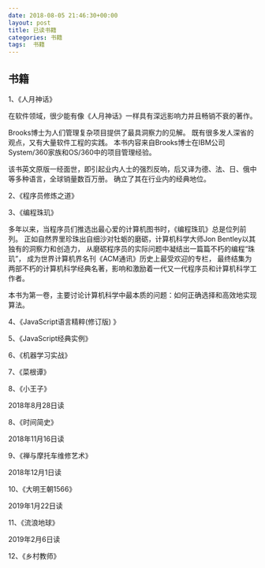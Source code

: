 ```yaml
---
date: 2018-08-05 21:46:30+00:00
layout: post
title: 已读书籍
categories: 书籍
tags:  书籍
---
```


书籍
------
1、《人月神话》

在软件领域，很少能有像《人月神话》一样具有深远影响力并且畅销不衰的著作。

Brooks博士为人们管理复杂项目提供了最具洞察力的见解。 既有很多发人深省的观点，又有大量软件工程的实践。 本书内容来自Brooks博士在IBM公司System/360家族和OS/360中的项目管理经验。

该书英文原版一经面世，即引起业内人士的强烈反响，后又译为德、法、日、俄中等多种语言，全球销量数百万册。 确立了其在行业内的经典地位。

2、《程序员修炼之道》

3、《编程珠玑》

多年以来，当程序员们推选出最心爱的计算机图书时，《编程珠玑》总是位列前列。 正如自然界里珍珠出自细沙对牡蛎的磨砺，计算机科学大师Jon Bentley以其独有的洞察力和创造力， 从磨砺程序员的实际问题中凝结出一篇篇不朽的编程“珠玑”， 成为世界计算机界名刊《ACM通讯》历史上最受欢迎的专栏， 最终结集为两部不朽的计算机科学经典名著，影响和激励着一代又一代程序员和计算机科学工作者。

本书为第一卷，主要讨论计算机科学中最本质的问题：如何正确选择和高效地实现算法。

4、《JavaScript语言精粹(修订版) 》

5、《JavaScript经典实例》

6、《机器学习实战》

7、《菜根谭》

8、《小王子》

2018年8月28日读

8、《时间简史》

2018年11月16日读

9、《禅与摩托车维修艺术》

2018年12月1日读

10、《大明王朝1566》

2019年1月22日读

11、《流浪地球》

2019年2月6日读

12、《乡村教师》
